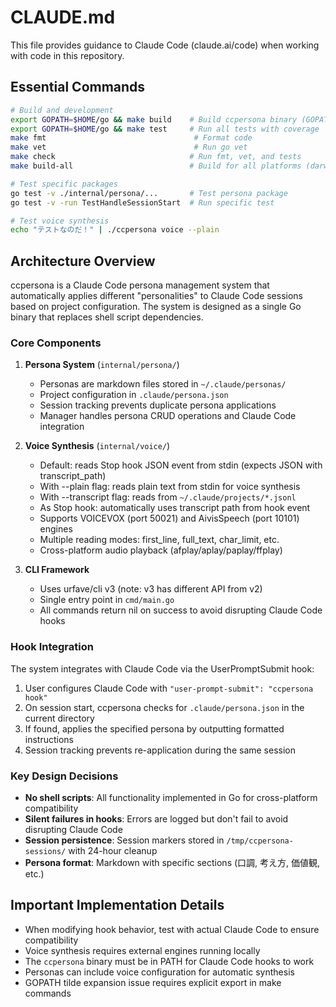 # CLAUDE.md

This file provides guidance to Claude Code (claude.ai/code) when working with code in this repository.

## Essential Commands

```bash
# Build and development
export GOPATH=$HOME/go && make build    # Build ccpersona binary (GOPATH export required to avoid tilde expansion error)
export GOPATH=$HOME/go && make test     # Run all tests with coverage
make fmt                                 # Format code
make vet                                 # Run go vet
make check                              # Run fmt, vet, and tests
make build-all                          # Build for all platforms (darwin/linux/windows)

# Test specific packages
go test -v ./internal/persona/...       # Test persona package
go test -v -run TestHandleSessionStart  # Run specific test

# Test voice synthesis
echo "テストなのだ！" | ./ccpersona voice --plain
```

## Architecture Overview

ccpersona is a Claude Code persona management system that automatically applies different "personalities" to Claude Code sessions based on project configuration. The system is designed as a single Go binary that replaces shell script dependencies.

### Core Components

1. **Persona System** (`internal/persona/`)
   - Personas are markdown files stored in `~/.claude/personas/`
   - Project configuration in `.claude/persona.json`
   - Session tracking prevents duplicate persona applications
   - Manager handles persona CRUD operations and Claude Code integration

2. **Voice Synthesis** (`internal/voice/`)
   - Default: reads Stop hook JSON event from stdin (expects JSON with transcript_path)
   - With --plain flag: reads plain text from stdin for voice synthesis
   - With --transcript flag: reads from `~/.claude/projects/*.jsonl`
   - As Stop hook: automatically uses transcript path from hook event
   - Supports VOICEVOX (port 50021) and AivisSpeech (port 10101) engines
   - Multiple reading modes: first_line, full_text, char_limit, etc.
   - Cross-platform audio playback (afplay/aplay/paplay/ffplay)

3. **CLI Framework**
   - Uses urfave/cli v3 (note: v3 has different API from v2)
   - Single entry point in `cmd/main.go`
   - All commands return nil on success to avoid disrupting Claude Code hooks

### Hook Integration

The system integrates with Claude Code via the UserPromptSubmit hook:
1. User configures Claude Code with `"user-prompt-submit": "ccpersona hook"`
2. On session start, ccpersona checks for `.claude/persona.json` in the current directory
3. If found, applies the specified persona by outputting formatted instructions
4. Session tracking prevents re-application during the same session

### Key Design Decisions

- **No shell scripts**: All functionality implemented in Go for cross-platform compatibility
- **Silent failures in hooks**: Errors are logged but don't fail to avoid disrupting Claude Code
- **Session persistence**: Session markers stored in `/tmp/ccpersona-sessions/` with 24-hour cleanup
- **Persona format**: Markdown with specific sections (口調, 考え方, 価値観, etc.)

## Important Implementation Details

- When modifying hook behavior, test with actual Claude Code to ensure compatibility
- Voice synthesis requires external engines running locally
- The `ccpersona` binary must be in PATH for Claude Code hooks to work
- Personas can include voice configuration for automatic synthesis
- GOPATH tilde expansion issue requires explicit export in make commands
